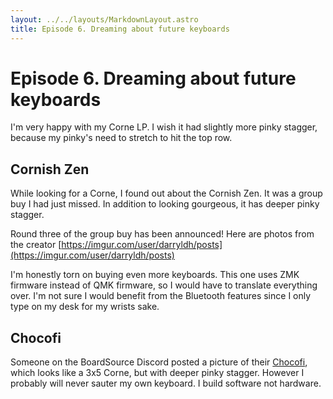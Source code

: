 ```yaml
---
layout: ../../layouts/MarkdownLayout.astro
title: Episode 6. Dreaming about future keyboards
---
```


# Episode 6. Dreaming about future keyboards

I'm very happy with my Corne LP. I wish it had slightly more pinky stagger, because my pinky's need to stretch to hit the top row.

## Cornish Zen

While looking for a Corne, I found out about the Cornish Zen. It was a group buy I had just missed. In addition to looking gourgeous, it has deeper pinky stagger.

Round three of the group buy has been announced! Here are photos from the creator [https://imgur.com/user/darryldh/posts](https://imgur.com/user/darryldh/posts)

I'm honestly torn on buying even more keyboards. This one uses ZMK firmware instead of QMK firmware, so I would have to translate everything over. I'm not sure I would benefit from the Bluetooth features since I only type on my desk for my wrists sake.

## Chocofi

Someone on the BoardSource Discord posted a picture of their [Chocofi](https://github.com/pashutk/chocofi), which looks like a 3x5 Corne, but with deeper pinky stagger. However I probably will never sauter my own keyboard. I build software not hardware.
